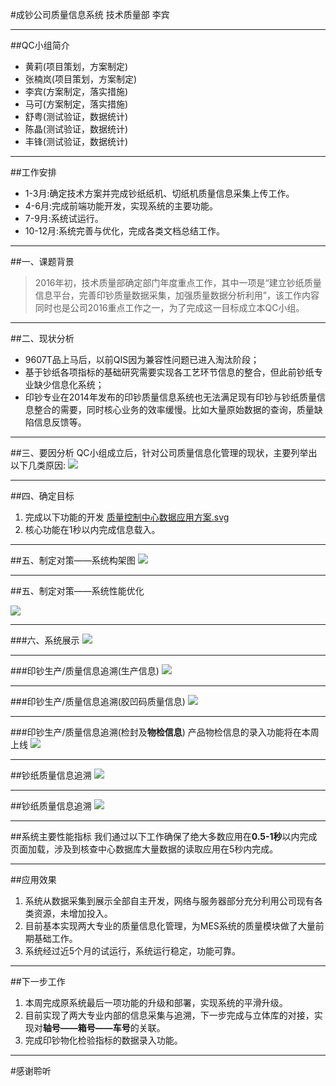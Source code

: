 <!-- .slide: style="background-image:url('./img/osx.jpg');" -->
#成钞公司质量信息系统
技术质量部 李宾

----
<!-- .slide: style="background-image:url('./img/bg3.jpg');" -->
##QC小组简介

* 黄莉(项目策划，方案制定)
* 张楠岚(项目策划，方案制定)
* 李宾(方案制定，落实措施)
* 马可(方案制定，落实措施)
* 舒粤(测试验证，数据统计)
* 陈晶(测试验证，数据统计)
* 丰锋(测试验证，数据统计)

----
##工作安排
* 1-3月:确定技术方案并完成钞纸纸机、切纸机质量信息采集上传工作。
* 4-6月:完成前端功能开发，实现系统的主要功能。
* 7-9月:系统试运行。
* 10-12月:系统完善与优化，完成各类文档总结工作。

----
<!-- .slide: style="background-image:url('./img/bg2.jpg');" -->
##一、课题背景
>2016年初，技术质量部确定部门年度重点工作，其中一项是“建立钞纸质量信息平台，完善印钞质量数据采集，加强质量数据分析利用”，该工作内容同时也是公司2016重点工作之一，为了完成这一目标成立本QC小组。

----
##二、现状分析
* 9607T品上马后，以前QIS因为兼容性问题已进入淘汰阶段；
* 基于钞纸各项指标的基础研究需要实现各工艺环节信息的整合，但此前钞纸专业缺少信息化系统；
* 印钞专业在2014年发布的印钞质量信息系统也无法满足现有印钞与钞纸质量信息整合的需要，同时核心业务的效率缓慢。比如大量原始数据的查询，质量缺陷信息反馈等。

----
##三、要因分析
QC小组成立后，针对公司质量信息化管理的现状，主要列举出以下几类原因:
![](./_image/质量信息管理现状.png)

----
##四、确定目标
1. 完成以下功能的开发 [质量控制中心数据应用方案.svg](./markdown/_image/质量控制中心数据应用方案.svg)
2. 核心功能在1秒以内完成信息载入。

----
##五、制定对策——系统构架图
![](./_image/质量控制中心方案实现.png)

----
##五、制定对策——系统性能优化

![](./_image/质量信息管理系统性能优化.png)

----
###六、系统展示
![](./_image/2016-10-24-03-36-50.jpg)

----
###印钞生产/质量信息追溯(生产信息)
![](./_image/2016-10-24-03-48-27.jpg)

----
###印钞生产/质量信息追溯(胶凹码质量信息)
![](./_image/2016-10-24-03-52-29.jpg)

----
###印钞生产/质量信息追溯(检封及**物检信息**)
产品物检信息的录入功能将在本周上线
![](./_image/2016-10-24-03-53-13.jpg)

----
##钞纸质量信息追溯
![](./_image/2016-10-24-04-04-42.jpg)

----
##钞纸质量信息追溯
![](./_image/2016-10-24-04-05-12.jpg)

----
##系统主要性能指标
我们通过以下工作确保了绝大多数应用在**0.5-1秒**以内完成页面加载，涉及到核查中心数据库大量数据的读取应用在5秒内完成。

----
##应用效果
1. 系统从数据采集到展示全部自主开发，网络与服务器部分充分利用公司现有各类资源，未增加投入。
2. 目前基本实现两大专业的质量信息化管理，为MES系统的质量模块做了大量前期基础工作。
3. 系统经过近5个月的试运行，系统运行稳定，功能可靠。

----
<!-- .slide: style="background-image:url('./img/osx.jpg');" -->
##下一步工作
1. 本周完成原系统最后一项功能的升级和部署，实现系统的平滑升级。
2. 目前实现了两大专业内部的信息采集与追溯，下一步完成与立体库的对接，实现对**轴号——箱号——车号**的关联。
3. 完成印钞物化检验指标的数据录入功能。

----
#感谢聆听
